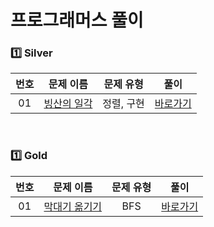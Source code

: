 # 프로그래머스 풀이

### 1️⃣ <strong>Silver</strong>

| 번호 |                                         문제 이름                                          |   문제 유형    |                    풀이               |
| :--: | :----------------------------------------------------------------------------------------: | :------------:  | :------------------------------: |
|  01  |  [빙산의 일각](https://www.codetree.ai/training-field/search/problems/the-tip-of-the-iceberg)   |     정렬, 구현     |  [바로가기](./Silver/빙산의일각.md)  |

<br/>

### 1️⃣ <strong>Gold</strong>

| 번호 |                                         문제 이름                                          |   문제 유형    |                    풀이               |
| :--: | :----------------------------------------------------------------------------------------: | :------------:  | :------------------------------: |
|  01  |  [막대기 옮기기](https://www.codetree.ai/training-field/search/problems/moving-the-stick/description)   |    BFS    |  [바로가기](./Gold/막대기옮기기.md)  |

<br/>
